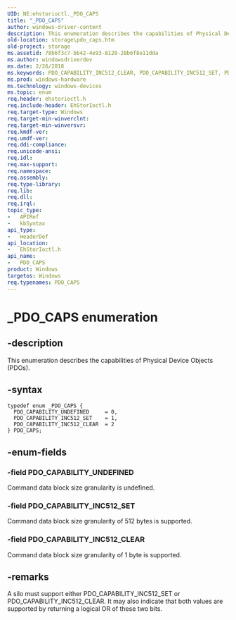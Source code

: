 ```yaml
---
UID: NE:ehstorioctl._PDO_CAPS
title: "_PDO_CAPS"
author: windows-driver-content
description: This enumeration describes the capabilities of Physical Device Objects (PDOs).
old-location: storage\pdo_caps.htm
old-project: storage
ms.assetid: 78b6f3c7-bb42-4e93-8128-28b6f8e11dda
ms.author: windowsdriverdev
ms.date: 2/26/2018
ms.keywords: PDO_CAPABILITY_INC512_CLEAR, PDO_CAPABILITY_INC512_SET, PDO_CAPABILITY_UNDEFINED, PDO_CAPS, PDO_CAPS enumeration [Storage Devices], _PDO_CAPS, ehstorioctl/PDO_CAPABILITY_INC512_CLEAR, ehstorioctl/PDO_CAPABILITY_INC512_SET, ehstorioctl/PDO_CAPABILITY_UNDEFINED, ehstorioctl/PDO_CAPS, storage.pdo_caps, structs-silo_bb81f7e7-c317-4937-87de-b38832944fe5.xml
ms.prod: windows-hardware
ms.technology: windows-devices
ms.topic: enum
req.header: ehstorioctl.h
req.include-header: EhStorIoctl.h
req.target-type: Windows
req.target-min-winverclnt: 
req.target-min-winversvr: 
req.kmdf-ver: 
req.umdf-ver: 
req.ddi-compliance: 
req.unicode-ansi: 
req.idl: 
req.max-support: 
req.namespace: 
req.assembly: 
req.type-library: 
req.lib: 
req.dll: 
req.irql: 
topic_type:
-	APIRef
-	kbSyntax
api_type:
-	HeaderDef
api_location:
-	EhStorIoctl.h
api_name:
-	PDO_CAPS
product: Windows
targetos: Windows
req.typenames: PDO_CAPS
---
```


# _PDO_CAPS enumeration


## -description


This enumeration describes the capabilities of Physical Device Objects (PDOs).


## -syntax


````
typedef enum _PDO_CAPS { 
  PDO_CAPABILITY_UNDEFINED     = 0,
  PDO_CAPABILITY_INC512_SET    = 1,
  PDO_CAPABILITY_INC512_CLEAR  = 2
} PDO_CAPS;
````


## -enum-fields




### -field PDO_CAPABILITY_UNDEFINED

Command data block size granularity is undefined.


### -field PDO_CAPABILITY_INC512_SET

Command data block size granularity of 512 bytes is supported.


### -field PDO_CAPABILITY_INC512_CLEAR

Command data block size granularity of 1 byte is supported.


## -remarks



A silo must support either PDO_CAPABILITY_INC512_SET or PDO_CAPABILITY_INC512_CLEAR. It may also indicate that both values are supported by returning a logical OR of these two bits.



